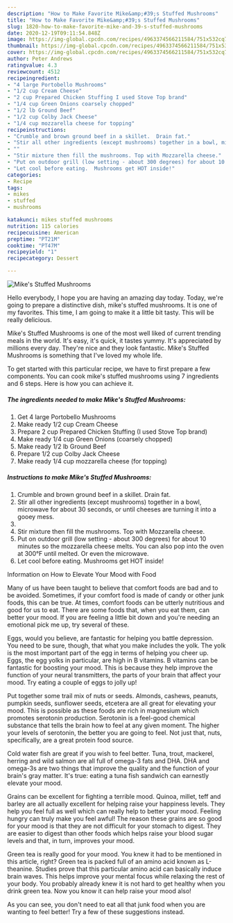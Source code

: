 ```yaml
---
description: "How to Make Favorite Mike&amp;#39;s Stuffed Mushrooms"
title: "How to Make Favorite Mike&amp;#39;s Stuffed Mushrooms"
slug: 1820-how-to-make-favorite-mike-and-39-s-stuffed-mushrooms
date: 2020-12-19T09:11:54.848Z
image: https://img-global.cpcdn.com/recipes/4963374566211584/751x532cq70/mikes-stuffed-mushrooms-recipe-main-photo.jpg
thumbnail: https://img-global.cpcdn.com/recipes/4963374566211584/751x532cq70/mikes-stuffed-mushrooms-recipe-main-photo.jpg
cover: https://img-global.cpcdn.com/recipes/4963374566211584/751x532cq70/mikes-stuffed-mushrooms-recipe-main-photo.jpg
author: Peter Andrews
ratingvalue: 4.3
reviewcount: 4512
recipeingredient:
- "4 large Portobello Mushrooms"
- "1/2 cup Cream Cheese"
- "2 cup Prepared Chicken Stuffing I used Stove Top brand"
- "1/4 cup Green Onions coarsely chopped"
- "1/2 lb Ground Beef"
- "1/2 cup Colby Jack Cheese"
- "1/4 cup mozzarella cheese for topping"
recipeinstructions:
- "Crumble and brown ground beef in a skillet.  Drain fat."
- "Stir all other ingredients (except mushrooms) together in a bowl, microwave for about 30 seconds, or until cheeses are turning it into a gooey mess."
- ""
- "Stir mixture then fill the mushrooms. Top with Mozzarella cheese."
- "Put on outdoor grill (low setting - about 300 degrees) for about 10 minutes so the mozzarella cheese melts. You can also pop into the oven at 300°F until melted. Or even the microwave."
- "Let cool before eating.  Mushrooms get HOT inside!"
categories:
- Recipe
tags:
- mikes
- stuffed
- mushrooms

katakunci: mikes stuffed mushrooms 
nutrition: 115 calories
recipecuisine: American
preptime: "PT21M"
cooktime: "PT47M"
recipeyield: "1"
recipecategory: Dessert

---
```



![Mike&#39;s Stuffed Mushrooms](https://img-global.cpcdn.com/recipes/4963374566211584/751x532cq70/mikes-stuffed-mushrooms-recipe-main-photo.jpg)

Hello everybody, I hope you are having an amazing day today. Today, we're going to prepare a distinctive dish, mike&#39;s stuffed mushrooms. It is one of my favorites. This time, I am going to make it a little bit tasty. This will be really delicious.



Mike&#39;s Stuffed Mushrooms is one of the most well liked of current trending meals in the world. It's easy, it's quick, it tastes yummy. It's appreciated by millions every day. They're nice and they look fantastic. Mike&#39;s Stuffed Mushrooms is something that I've loved my whole life.


To get started with this particular recipe, we have to first prepare a few components. You can cook mike&#39;s stuffed mushrooms using 7 ingredients and 6 steps. Here is how you can achieve it.

<!--inarticleads1-->

##### The ingredients needed to make Mike&#39;s Stuffed Mushrooms:

1. Get 4 large Portobello Mushrooms
1. Make ready 1/2 cup Cream Cheese
1. Prepare 2 cup Prepared Chicken Stuffing (I used Stove Top brand)
1. Make ready 1/4 cup Green Onions (coarsely chopped)
1. Make ready 1/2 lb Ground Beef
1. Prepare 1/2 cup Colby Jack Cheese
1. Make ready 1/4 cup mozzarella cheese (for topping)




<!--inarticleads2-->

##### Instructions to make Mike&#39;s Stuffed Mushrooms:

1. Crumble and brown ground beef in a skillet.  Drain fat.
1. Stir all other ingredients (except mushrooms) together in a bowl, microwave for about 30 seconds, or until cheeses are turning it into a gooey mess.
1. 
1. Stir mixture then fill the mushrooms. Top with Mozzarella cheese.
1. Put on outdoor grill (low setting - about 300 degrees) for about 10 minutes so the mozzarella cheese melts. You can also pop into the oven at 300°F until melted. Or even the microwave.
1. Let cool before eating.  Mushrooms get HOT inside!




Information on How to Elevate Your Mood with Food


Many of us have been taught to believe that comfort foods are bad and to be avoided. Sometimes, if your comfort food is made of candy or other junk foods, this can be true. At times, comfort foods can be utterly nutritious and good for us to eat. There are some foods that, when you eat them, can better your mood. If you are feeling a little bit down and you're needing an emotional pick me up, try several of these.

Eggs, would you believe, are fantastic for helping you battle depression. You need to be sure, though, that what you make includes the yolk. The yolk is the most important part of the egg in terms of helping you cheer up. Eggs, the egg yolks in particular, are high in B vitamins. B vitamins can be fantastic for boosting your mood. This is because they help improve the function of your neural transmitters, the parts of your brain that affect your mood. Try eating a couple of eggs to jolly up!

Put together some trail mix of nuts or seeds. Almonds, cashews, peanuts, pumpkin seeds, sunflower seeds, etcetera are all great for elevating your mood. This is possible as these foods are rich in magnesium which promotes serotonin production. Serotonin is a feel-good chemical substance that tells the brain how to feel at any given moment. The higher your levels of serotonin, the better you are going to feel. Not just that, nuts, specifically, are a great protein food source.

Cold water fish are great if you wish to feel better. Tuna, trout, mackerel, herring and wild salmon are all full of omega-3 fats and DHA. DHA and omega-3s are two things that improve the quality and the function of your brain's gray matter. It's true: eating a tuna fish sandwich can earnestly elevate your mood. 

Grains can be excellent for fighting a terrible mood. Quinoa, millet, teff and barley are all actually excellent for helping raise your happiness levels. They help you feel full as well which can really help to better your mood. Feeling hungry can truly make you feel awful! The reason these grains are so good for your mood is that they are not difficult for your stomach to digest. They are easier to digest than other foods which helps raise your blood sugar levels and that, in turn, improves your mood.

Green tea is really good for your mood. You knew it had to be mentioned in this article, right? Green tea is packed full of an amino acid known as L-theanine. Studies prove that this particular amino acid can basically induce brain waves. This helps improve your mental focus while relaxing the rest of your body. You probably already knew it is not hard to get healthy when you drink green tea. Now you know it can help raise your mood also!

As you can see, you don't need to eat all that junk food when you are wanting to feel better! Try  a few  of  these  suggestions  instead.

